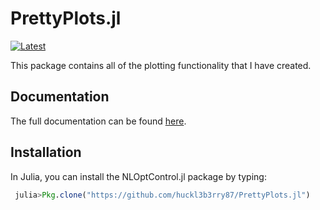 # PrettyPlots.jl

[![Latest](https://img.shields.io/badge/docs-latest-blue.svg)](http://nloptcontrol.readthedocs.io/en/latest/)

This package contains all of the plotting functionality that I have created.


## Documentation

The full documentation can be found [here](http://nloptcontrol.readthedocs.io/en/latest/).


## Installation

In Julia, you can install the NLOptControl.jl package by typing:
```julia
 julia>Pkg.clone("https://github.com/huckl3b3rry87/PrettyPlots.jl")
```
